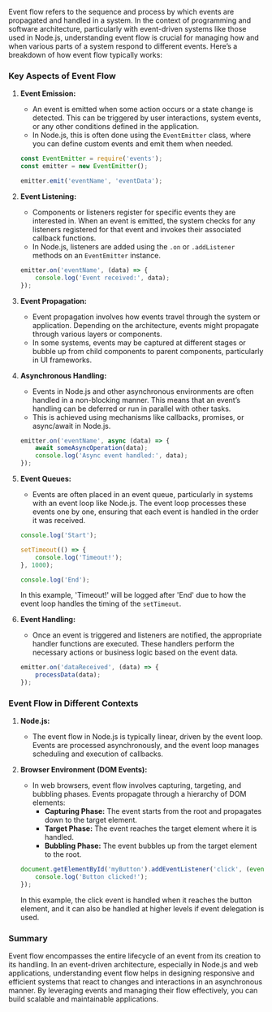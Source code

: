 Event flow refers to the sequence and process by which events are propagated and handled in a system. In the context of programming and software architecture, particularly with event-driven systems like those used in Node.js, understanding event flow is crucial for managing how and when various parts of a system respond to different events. Here’s a breakdown of how event flow typically works:

### Key Aspects of Event Flow

1. **Event Emission:**
   - An event is emitted when some action occurs or a state change is detected. This can be triggered by user interactions, system events, or any other conditions defined in the application.
   - In Node.js, this is often done using the `EventEmitter` class, where you can define custom events and emit them when needed.

   ```javascript
   const EventEmitter = require('events');
   const emitter = new EventEmitter();

   emitter.emit('eventName', 'eventData');
   ```

2. **Event Listening:**
   - Components or listeners register for specific events they are interested in. When an event is emitted, the system checks for any listeners registered for that event and invokes their associated callback functions.
   - In Node.js, listeners are added using the `.on` or `.addListener` methods on an `EventEmitter` instance.

   ```javascript
   emitter.on('eventName', (data) => {
       console.log('Event received:', data);
   });
   ```

3. **Event Propagation:**
   - Event propagation involves how events travel through the system or application. Depending on the architecture, events might propagate through various layers or components.
   - In some systems, events may be captured at different stages or bubble up from child components to parent components, particularly in UI frameworks.

4. **Asynchronous Handling:**
   - Events in Node.js and other asynchronous environments are often handled in a non-blocking manner. This means that an event’s handling can be deferred or run in parallel with other tasks.
   - This is achieved using mechanisms like callbacks, promises, or async/await in Node.js.

   ```javascript
   emitter.on('eventName', async (data) => {
       await someAsyncOperation(data);
       console.log('Async event handled:', data);
   });
   ```

5. **Event Queues:**
   - Events are often placed in an event queue, particularly in systems with an event loop like Node.js. The event loop processes these events one by one, ensuring that each event is handled in the order it was received.

   ```javascript
   console.log('Start');

   setTimeout(() => {
       console.log('Timeout!');
   }, 1000);

   console.log('End');
   ```

   In this example, 'Timeout!' will be logged after 'End' due to how the event loop handles the timing of the `setTimeout`.

6. **Event Handling:**
   - Once an event is triggered and listeners are notified, the appropriate handler functions are executed. These handlers perform the necessary actions or business logic based on the event data.

   ```javascript
   emitter.on('dataReceived', (data) => {
       processData(data);
   });
   ```

### Event Flow in Different Contexts

1. **Node.js:**
   - The event flow in Node.js is typically linear, driven by the event loop. Events are processed asynchronously, and the event loop manages scheduling and execution of callbacks.

2. **Browser Environment (DOM Events):**
   - In web browsers, event flow involves capturing, targeting, and bubbling phases. Events propagate through a hierarchy of DOM elements:
     - **Capturing Phase:** The event starts from the root and propagates down to the target element.
     - **Target Phase:** The event reaches the target element where it is handled.
     - **Bubbling Phase:** The event bubbles up from the target element to the root.

   ```javascript
   document.getElementById('myButton').addEventListener('click', (event) => {
       console.log('Button clicked!');
   });
   ```

   In this example, the click event is handled when it reaches the button element, and it can also be handled at higher levels if event delegation is used.

### Summary

Event flow encompasses the entire lifecycle of an event from its creation to its handling. In an event-driven architecture, especially in Node.js and web applications, understanding event flow helps in designing responsive and efficient systems that react to changes and interactions in an asynchronous manner. By leveraging events and managing their flow effectively, you can build scalable and maintainable applications.
